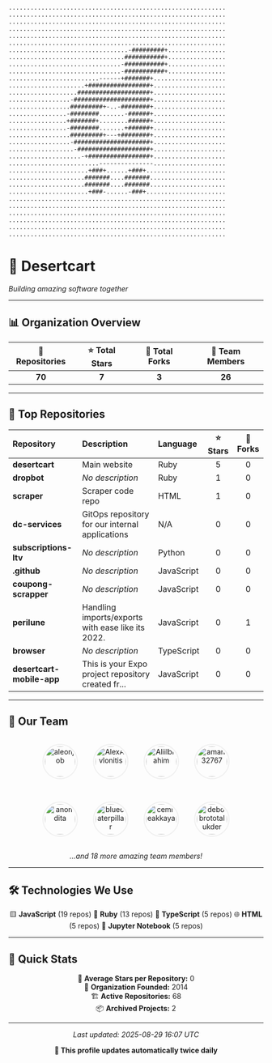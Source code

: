 ```
............................................................
............................................................
............................................................
............................................................
............................................................
............................................................
.................................-#########+................
................................###########+................
...............................-###########+................
...............................-###########+................
.........................------+#######+....................
.....................+#################+....................
...................####################+....................
.................-#####################+....................
.................#########+-..-########+....................
................-########.......-######+....................
................+#######+........######+....................
................-########.......+######+....................
.................#########+---+########+....................
.................-#####################+....................
..................-####################+....................
....................-+#################+....................
.........................---------------....................
......................+###+......+###+......................
.....................#######....#######.....................
.....................#######....#######.....................
......................+###-......-###+......................
............................................................
............................................................
............................................................
............................................................
............................................................
............................................................
```

# 🏢 Desertcart

*Building amazing software together*

---

## 📊 Organization Overview


<div align="center">

| 📁 Repositories | ⭐ Total Stars | 🍴 Total Forks | 👥 Team Members |
|:---------------:|:--------------:|:---------------:|:---------------:|
| **70** | **7** | **3** | **26** |

</div>

---

## 🚀 Top Repositories

| Repository | Description | Language | ⭐ Stars | 🍴 Forks |
|:-----------|:------------|:---------|:--------:|:--------:|
| **desertcart** | Main website | Ruby | 5 | 0 |
| **dropbot** | *No description* | Ruby | 1 | 0 |
| **scraper** | Scraper code repo | HTML | 1 | 0 |
| **dc-services** | GitOps repository for our internal applications | N/A | 0 | 0 |
| **subscriptions-ltv** | *No description* | Python | 0 | 0 |
| **.github** | *No description* | JavaScript | 0 | 0 |
| **coupong-scrapper** | *No description* | JavaScript | 0 | 0 |
| **perilune** | Handling imports/exports with ease like its 2022. | JavaScript | 0 | 1 |
| **browser** | *No description* | TypeScript | 0 | 0 |
| **desertcart-mobile-app** | This is your Expo project repository created fr... | JavaScript | 0 | 0 |


---

## 👥 Our Team

<div align="center">

<a href="https://github.com/aleonjob"><img src="https://avatars.githubusercontent.com/u/5637374?v=4" width="60" height="60" alt="aleonjob" style="border-radius: 50%; margin: 15px; padding: 3px; border: 2px solid #f0f0f0;"></a><a href="https://github.com/AlexAvlonitis"><img src="https://avatars.githubusercontent.com/u/8425834?v=4" width="60" height="60" alt="AlexAvlonitis" style="border-radius: 50%; margin: 15px; padding: 3px; border: 2px solid #f0f0f0;"></a><a href="https://github.com/AliiIbrahim"><img src="https://avatars.githubusercontent.com/u/184735758?v=4" width="60" height="60" alt="AliiIbrahim" style="border-radius: 50%; margin: 15px; padding: 3px; border: 2px solid #f0f0f0;"></a><a href="https://github.com/aman32767"><img src="https://avatars.githubusercontent.com/u/52220597?v=4" width="60" height="60" alt="aman32767" style="border-radius: 50%; margin: 15px; padding: 3px; border: 2px solid #f0f0f0;"></a>

<a href="https://github.com/anondita"><img src="https://avatars.githubusercontent.com/u/43874191?v=4" width="60" height="60" alt="anondita" style="border-radius: 50%; margin: 15px; padding: 3px; border: 2px solid #f0f0f0;"></a><a href="https://github.com/bluecaterpillar"><img src="https://avatars.githubusercontent.com/u/22029842?v=4" width="60" height="60" alt="bluecaterpillar" style="border-radius: 50%; margin: 15px; padding: 3px; border: 2px solid #f0f0f0;"></a><a href="https://github.com/cemreakkaya"><img src="https://avatars.githubusercontent.com/u/208569280?v=4" width="60" height="60" alt="cemreakkaya" style="border-radius: 50%; margin: 15px; padding: 3px; border: 2px solid #f0f0f0;"></a><a href="https://github.com/debobrototalukder"><img src="https://avatars.githubusercontent.com/u/49939039?v=4" width="60" height="60" alt="debobrototalukder" style="border-radius: 50%; margin: 15px; padding: 3px; border: 2px solid #f0f0f0;"></a>

*...and 18 more amazing team members!*

</div>

---

## 🛠️ Technologies We Use

<div align="center">

🟨 **JavaScript** (19 repos)  💎 **Ruby** (13 repos)  🔷 **TypeScript** (5 repos)  🌐 **HTML** (5 repos)  📝 **Jupyter Notebook** (5 repos)  

</div>

---

## 📅 Quick Stats


<div align="center">

🎯 **Average Stars per Repository:** 0  
📅 **Organization Founded:** 2014  
🏗️ **Active Repositories:** 68  
📦 **Archived Projects:** 2

</div>

---

<div align="center">

*Last updated: 2025-08-29 16:07 UTC*

**🤖 This profile updates automatically twice daily**

</div>